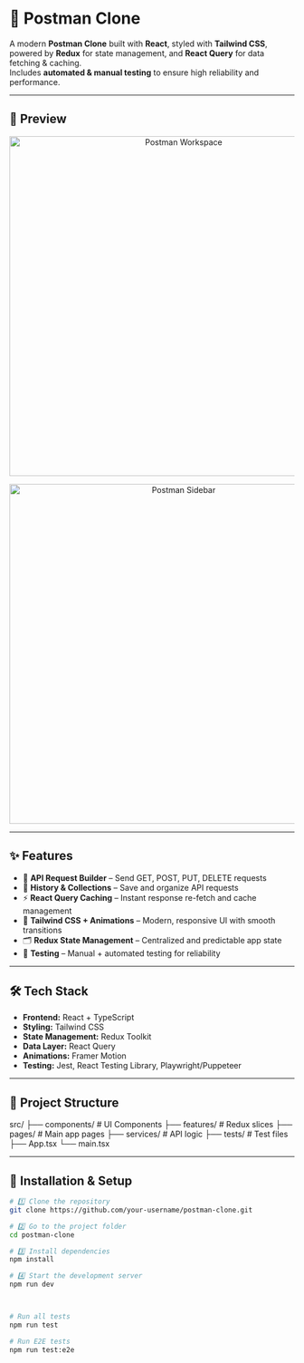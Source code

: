 # 🚀 Postman Clone

A modern **Postman Clone** built with **React**, styled with **Tailwind CSS**, powered by **Redux** for state management, and **React Query** for data fetching & caching.  
Includes **automated & manual testing** to ensure high reliability and performance.

---

## 📸 Preview

<p align="center">
  <img src="https://blog.postman.com/wp-content/uploads/2021/01/7-postman-v8.gif" alt="Postman Workspace" width="600"/>
</p>

<p align="center">
  <img src="https://s3.amazonaws.com/postman-static-getpostman-com/postman-docs/WS-statusbar-helpFeedbackMenu.png" alt="Postman Sidebar" width="600"/>
</p>

---

## ✨ Features

- 📡 **API Request Builder** – Send GET, POST, PUT, DELETE requests  
- 💾 **History & Collections** – Save and organize API requests  
- ⚡ **React Query Caching** – Instant response re-fetch and cache management  
- 🎨 **Tailwind CSS + Animations** – Modern, responsive UI with smooth transitions  
- 🗂 **Redux State Management** – Centralized and predictable app state  
- 🧪 **Testing** – Manual + automated testing for reliability  

---

## 🛠 Tech Stack

- **Frontend:** React + TypeScript  
- **Styling:** Tailwind CSS  
- **State Management:** Redux Toolkit  
- **Data Layer:** React Query  
- **Animations:** Framer Motion  
- **Testing:** Jest, React Testing Library, Playwright/Puppeteer  

---

## 📂 Project Structure
src/
├── components/ # UI Components
├── features/ # Redux slices
├── pages/ # Main app pages
├── services/ # API logic
├── tests/ # Test files
├── App.tsx
└── main.tsx


---

## 🚀 Installation & Setup

```bash
# 1️⃣ Clone the repository
git clone https://github.com/your-username/postman-clone.git

# 2️⃣ Go to the project folder
cd postman-clone

# 3️⃣ Install dependencies
npm install

# 4️⃣ Start the development server
npm run dev



# Run all tests
npm run test

# Run E2E tests
npm run test:e2e
